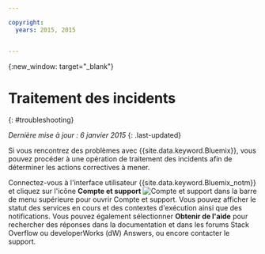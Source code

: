 ```yaml
---

copyright:
  years: 2015, 2015


---
```



{:new_window: target="_blank"}



# Traitement des incidents
{: #troubleshooting}

*Dernière mise à jour : 6 janvier 2015*
{: .last-updated}

Si vous rencontrez des problèmes avec {{site.data.keyword.Bluemix}}, vous pouvez procéder à une opération de traitement des incidents afin de déterminer les actions correctives à mener.

Connectez-vous à l'interface utilisateur {{site.data.keyword.Bluemix_notm}} et cliquez sur l'icône **Compte et support** ![Compte et support](images/account_support.svg) dans la barre de menu supérieure pour ouvrir Compte et support. Vous pouvez afficher le statut des services en cours et des contextes d'exécution ainsi que des
notifications. Vous pouvez également sélectionner **Obtenir de l'aide** pour rechercher des réponses dans la documentation
et dans les forums Stack Overflow ou developerWorks (dW) Answers, ou encore contacter le support.
